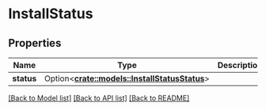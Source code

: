# InstallStatus

## Properties

Name | Type | Description | Notes
------------ | ------------- | ------------- | -------------
**status** | Option<[**crate::models::InstallStatusStatus**](InstallStatus_status.md)> |  | [optional]

[[Back to Model list]](../README.md#documentation-for-models) [[Back to API list]](../README.md#documentation-for-api-endpoints) [[Back to README]](../README.md)


